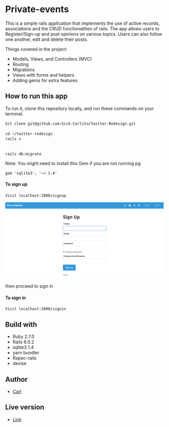 # Private-events

This is a simple rails application that implements the use of active records, associations and the CRUD functionalities of rails. The app allows users to Register/Sign-up and post opinions on various topics. Users can also follow one another, edit and delete their posts.

Things covered in the project:

- Models, Views, and Controllers (MVC)
- Routing
- Migrations
- Views with forms and helpers
- Adding gems for extra features



## How to run this app
To run it, clone this repository locally, and run these commands on your terminal.
```
Git clone git@github.com:Sick-Carlito/Twitter-Redesign.git

cd ~/twitter-redesign
rails s


rails db:migrate

```

Note: You might need to install this Gem if you are not running pg
```
gem 'sqlite3', '~> 1.4'
```



#### To sign up
```
Visit localhost:3000/signup
```
![Alt image](https://github.com/Sick-Carlito/Twitter-Redesign/blob/readme/app/assets/images/image1.png)


then proceed to sign in

#### To sign in
```
Visit localhost:3000/signin
```


## Build with

- Ruby 2.7.0
- Rails 6.0.2
- sqlite3 1.4
- yarn bundler
- Rspec-rails
- devise

## Author

- [Carl](https://github.com/Sick-Carlito/Twitter-Redesign)


## Live version

- [Link](https://github.com/Sick-Carlito/Twitter-Redesign)
